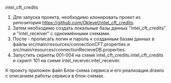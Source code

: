 intel_cft_credits

1. Для запуска проекта, необходимо клонировать проект из репозитория https://github.com/Oklevet/intel_cft_credits.
2. Затем необходимо создать локальные базы данных "intel_cft_credits" и "intel_receiver" с одноимёнными схемами.
3. После - прописать логин и пароль к созданным базам данных в файлы src/main/resources/connectionCFT.properties и src/main/resources/connectionRecieveDB.properties.
4. Запустить скрипты 001-004 на схеме intel_cft_credits.intel_cft_credits и скрипт 101 на схеме intel_receiver.intel_receiver.

К проекту приложен файл Блок-схема сервиса и его реализации.drawio с описанием работы сервиса в блок-схемах.
